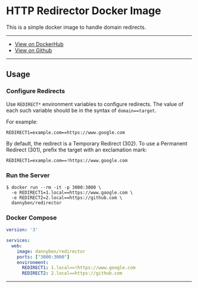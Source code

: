 HTTP Redirector Docker Image
==================================================

This is a simple docker image to handle domain redirects.

---

- [View on DockerHub][1]
- [View on Github][2]

---


Usage
--------------------------------------------------

### Configure Redirects

Use `REDIRECT*` environment variables to configure redirects. The value 
of each such variable should be in the syntax of `domain==target`. 

For example:

```
REDIRECT1=example.com==https://www.google.com
```

By default, the redirect is a Temporary Redirect (302). To use a Permanent 
Redirect (301), prefix the target with an exclamation mark:

```
REDIRECT1=example.com==!https://www.google.com
```


### Run the Server

```
$ docker run --rm -it -p 3000:3000 \
  -e REDIRECT1=1.local==https://www.google.com \
  -e REDIRECT2=2.local==https://github.com \
  dannyben/redirector
```

### Docker Compose

```yaml
version: '3'

services:
  web:
    image: dannyben/redirector
    ports: ["3000:3000"]
    environment:
      REDIRECT1: 1.local==!https://www.google.com
      REDIRECT2: 2.local==https://github.com
```


---

[1]: https://hub.docker.com/r/dannyben/redirector/
[2]: https://github.com/DannyBen/docker-redirector

